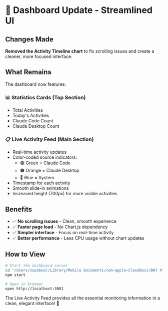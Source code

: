 # 🎨 Dashboard Update - Streamlined UI

## Changes Made
**Removed the Activity Timeline chart** to fix scrolling issues and create a cleaner, more focused interface.

## What Remains
The dashboard now features:

### 📊 **Statistics Cards** (Top Section)
- Total Activities
- Today's Activities  
- Claude Code Count
- Claude Desktop Count

### 📋 **Live Activity Feed** (Main Section)
- Real-time activity updates
- Color-coded source indicators:
  - 🟢 Green = Claude Code
  - 🟠 Orange = Claude Desktop
  - 🔵 Blue = System
- Timestamp for each activity
- Smooth slide-in animations
- Increased height (700px) for more visible activities

## Benefits
- ✅ **No scrolling issues** - Clean, smooth experience
- ✅ **Faster page load** - No Chart.js dependency
- ✅ **Simpler interface** - Focus on real-time activity
- ✅ **Better performance** - Less CPU usage without chart updates

## How to View
```bash
# Start the dashboard server
cd "/Users/supabowl/Library/Mobile Documents/com~apple~CloudDocs/BHT Promo iCloud/Organized AI/Windsurf/Claude Code Optimizer/dashboard-server"
npm start

# Open in browser
open http://localhost:3001
```

The Live Activity Feed provides all the essential monitoring information in a clean, elegant interface! 🚀
